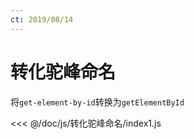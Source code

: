 ```yaml
---
ct: 2019/08/14
---
```

# 转化驼峰命名

将`get-element-by-id`转换为`getElementById`

<<< @/doc/js/转化驼峰命名/index1.js
